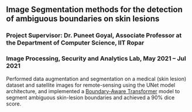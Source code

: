 ## Image Segmentation methods for the detection of ambiguous boundaries on skin lesions	

### Project Supervisor: Dr. Puneet Goyal, Associate Professor at the Department of Computer Science, IIT Ropar
### Image Processing, Security and Analytics Lab, May 2021 – Jul 2021

Performed data augmentation and segmentation on a medical (skin lesion) dataset and satellite images for remote-sensing using the UNet model architecture, and implemented a [Boundary-Aware Transformer](https://drive.google.com/file/d/1l_Iv5zFPwAfyK0G_FD9yb3e0tYcLOj0m/view?usp=sharing) model to segment ambiguous skin-lesion boundaries and achieved a 90% dice score.


